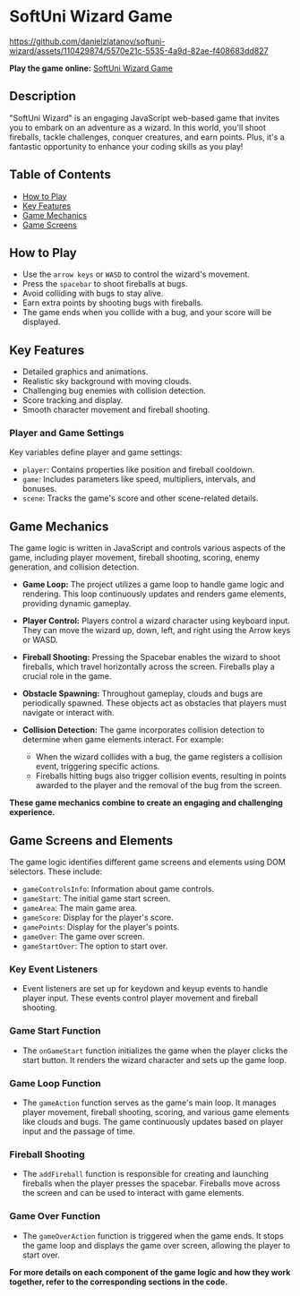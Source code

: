 # SoftUni Wizard Game

https://github.com/danielzlatanov/softuni-wizard/assets/110429874/5570e21c-5535-4a9d-82ae-f408683dd827

**Play the game online:** [SoftUni Wizard Game](https://danielzlatanov.github.io/softuni-wizard/)

## Description

"SoftUni Wizard" is an engaging JavaScript web-based game that invites you to embark on an adventure as a wizard. In this world, you'll shoot fireballs, tackle challenges, conquer creatures, and earn points. Plus, it's a fantastic opportunity to enhance your coding skills as you play!

## Table of Contents

-   [How to Play](#how-to-play)
-   [Key Features](#key-features)
-   [Game Mechanics](#game-mechanics)
-   [Game Screens](#game-screens-and-elements)

## How to Play

-   Use the `arrow keys` or `WASD` to control the wizard's movement.
-   Press the `spacebar` to shoot fireballs at bugs.
-   Avoid colliding with bugs to stay alive.
-   Earn extra points by shooting bugs with fireballs.
-   The game ends when you collide with a bug, and your score will be displayed.

## Key Features

-   Detailed graphics and animations.
-   Realistic sky background with moving clouds.
-   Challenging bug enemies with collision detection.
-   Score tracking and display.
-   Smooth character movement and fireball shooting.

### Player and Game Settings

Key variables define player and game settings:

-   `player`: Contains properties like position and fireball cooldown.
-   `game`: Includes parameters like speed, multipliers, intervals, and bonuses.
-   `scene`: Tracks the game's score and other scene-related details.

## Game Mechanics

The game logic is written in JavaScript and controls various aspects of the game, including player movement, fireball shooting, scoring, enemy generation, and collision detection.

-   **Game Loop:** The project utilizes a game loop to handle game logic and rendering. This loop continuously updates and renders game elements, providing dynamic gameplay.

-   **Player Control:** Players control a wizard character using keyboard input. They can move the wizard up, down, left, and right using the Arrow keys or WASD.

-   **Fireball Shooting:** Pressing the Spacebar enables the wizard to shoot fireballs, which travel horizontally across the screen. Fireballs play a crucial role in the game.

-   **Obstacle Spawning:** Throughout gameplay, clouds and bugs are periodically spawned. These objects act as obstacles that players must navigate or interact with.

-   **Collision Detection:** The game incorporates collision detection to determine when game elements interact. For example:
    -   When the wizard collides with a bug, the game registers a collision event, triggering specific actions.
    -   Fireballs hitting bugs also trigger collision events, resulting in points awarded to the player and the removal of the bug from the screen.

**These game mechanics combine to create an engaging and challenging experience.**

## Game Screens and Elements

The game logic identifies different game screens and elements using DOM selectors. These include:

-   `gameControlsInfo`: Information about game controls.
-   `gameStart`: The initial game start screen.
-   `gameArea`: The main game area.
-   `gameScore`: Display for the player's score.
-   `gamePoints`: Display for the player's points.
-   `gameOver`: The game over screen.
-   `gameStartOver`: The option to start over.

### Key Event Listeners

-   Event listeners are set up for keydown and keyup events to handle player input. These events control player movement and fireball shooting.

### Game Start Function

-   The `onGameStart` function initializes the game when the player clicks the start button. It renders the wizard character and sets up the game loop.

### Game Loop Function

-   The `gameAction` function serves as the game's main loop. It manages player movement, fireball shooting, scoring, and various game elements like clouds and bugs. The game continuously updates based on player input and the passage of time.

### Fireball Shooting

-   The `addFireball` function is responsible for creating and launching fireballs when the player presses the spacebar. Fireballs move across the screen and can be used to interact with game elements.

### Game Over Function

-   The `gameOverAction` function is triggered when the game ends. It stops the game loop and displays the game over screen, allowing the player to start over.

**For more details on each component of the game logic and how they work together, refer to the corresponding sections in the code.**
